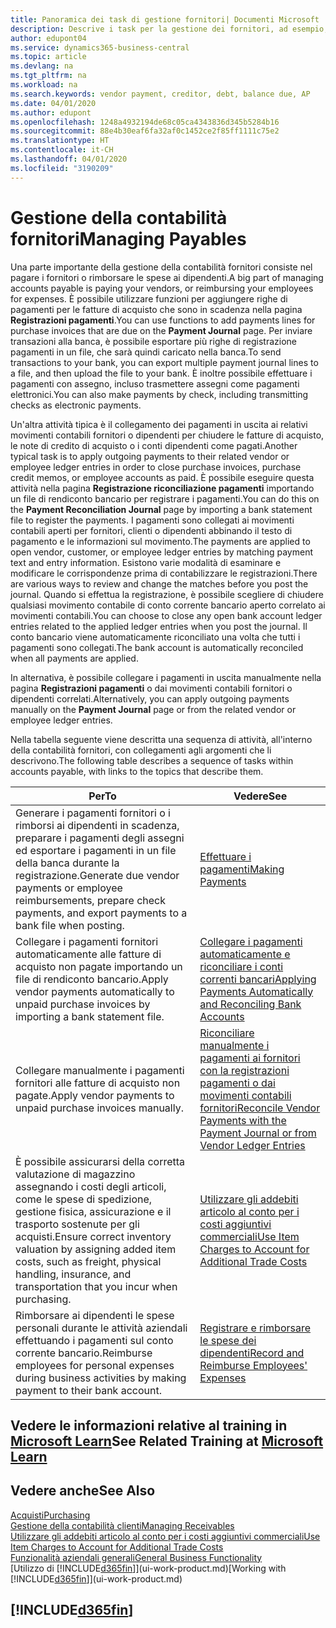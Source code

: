 ```yaml
---
title: Panoramica dei task di gestione fornitori| Documenti Microsoft
description: Descrive i task per la gestione dei fornitori, ad esempio, pagare i creditori o collegare i pagamenti in uscita ai movimenti contabili per chiudere fatture o note di credito.
author: edupont04
ms.service: dynamics365-business-central
ms.topic: article
ms.devlang: na
ms.tgt_pltfrm: na
ms.workload: na
ms.search.keywords: vendor payment, creditor, debt, balance due, AP
ms.date: 04/01/2020
ms.author: edupont
ms.openlocfilehash: 1248a4932194de68c05ca4343836d345b5284b16
ms.sourcegitcommit: 88e4b30eaf6fa32af0c1452ce2f85ff1111c75e2
ms.translationtype: HT
ms.contentlocale: it-CH
ms.lasthandoff: 04/01/2020
ms.locfileid: "3190209"
---
```

# <a name="managing-payables"></a><span data-ttu-id="85a0f-103">Gestione della contabilità fornitori</span><span class="sxs-lookup"><span data-stu-id="85a0f-103">Managing Payables</span></span>

<span data-ttu-id="85a0f-104">Una parte importante della gestione della contabilità fornitori consiste nel pagare i fornitori o rimborsare le spese ai dipendenti.</span><span class="sxs-lookup"><span data-stu-id="85a0f-104">A big part of managing accounts payable is paying your vendors, or reimbursing your employees for expenses.</span></span> <span data-ttu-id="85a0f-105">È possibile utilizzare funzioni per aggiungere righe di pagamenti per le fatture di acquisto che sono in scadenza nella pagina **Registrazioni pagamenti**.</span><span class="sxs-lookup"><span data-stu-id="85a0f-105">You can use functions to add payments lines for purchase invoices that are due on the **Payment Journal** page.</span></span> <span data-ttu-id="85a0f-106">Per inviare transazioni alla banca, è possibile esportare più righe di registrazione pagamenti in un file, che sarà quindi caricato nella banca.</span><span class="sxs-lookup"><span data-stu-id="85a0f-106">To send transactions to your bank, you can export multiple payment journal lines to a file, and then upload the file to your bank.</span></span> <span data-ttu-id="85a0f-107">È inoltre possibile effettuare i pagamenti con assegno, incluso trasmettere assegni come pagamenti elettronici.</span><span class="sxs-lookup"><span data-stu-id="85a0f-107">You can also make payments by check, including transmitting checks as electronic payments.</span></span>

<span data-ttu-id="85a0f-108">Un'altra attività tipica è il collegamento dei pagamenti in uscita ai relativi movimenti contabili fornitori o dipendenti per chiudere le fatture di acquisto, le note di credito di acquisto o i conti dipendenti come pagati.</span><span class="sxs-lookup"><span data-stu-id="85a0f-108">Another typical task is to apply outgoing payments to their related vendor or employee ledger entries in order to close purchase invoices, purchase credit memos, or employee accounts as paid.</span></span> <span data-ttu-id="85a0f-109">È possibile eseguire questa attività nella pagina **Registrazione riconciliazione pagamenti** importando un file di rendiconto bancario per registrare i pagamenti.</span><span class="sxs-lookup"><span data-stu-id="85a0f-109">You can do this on the **Payment Reconciliation Journal** page by importing a bank statement file to register the payments.</span></span> <span data-ttu-id="85a0f-110">I pagamenti sono collegati ai movimenti contabili aperti per fornitori, clienti o dipendenti abbinando il testo di pagamento e le informazioni sul movimento.</span><span class="sxs-lookup"><span data-stu-id="85a0f-110">The payments are applied to open vendor, customer, or employee ledger entries by matching payment text and entry information.</span></span> <span data-ttu-id="85a0f-111">Esistono varie modalità di esaminare e modificare le corrispondenze prima di contabilizzare le registrazioni.</span><span class="sxs-lookup"><span data-stu-id="85a0f-111">There are various ways to review and change the matches before you post the journal.</span></span> <span data-ttu-id="85a0f-112">Quando si effettua la registrazione, è possibile scegliere di chiudere qualsiasi movimento contabile di conto corrente bancario aperto correlato ai movimenti contabili.</span><span class="sxs-lookup"><span data-stu-id="85a0f-112">You can choose to close any open bank account ledger entries related to the applied ledger entries when you post the journal.</span></span> <span data-ttu-id="85a0f-113">Il conto bancario viene automaticamente riconciliato una volta che tutti i pagamenti sono collegati.</span><span class="sxs-lookup"><span data-stu-id="85a0f-113">The bank account is automatically reconciled when all payments are applied.</span></span>

<span data-ttu-id="85a0f-114">In alternativa, è possibile collegare i pagamenti in uscita manualmente nella pagina **Registrazioni pagamenti** o dai movimenti contabili fornitori o dipendenti correlati.</span><span class="sxs-lookup"><span data-stu-id="85a0f-114">Alternatively, you can apply outgoing payments manually on the **Payment Journal** page or from the related vendor or employee ledger entries.</span></span>

<span data-ttu-id="85a0f-115">Nella tabella seguente viene descritta una sequenza di attività, all'interno della contabilità fornitori, con collegamenti agli argomenti che li descrivono.</span><span class="sxs-lookup"><span data-stu-id="85a0f-115">The following table describes a sequence of tasks within accounts payable, with links to the topics that describe them.</span></span>

| <span data-ttu-id="85a0f-116">Per</span><span class="sxs-lookup"><span data-stu-id="85a0f-116">To</span></span> | <span data-ttu-id="85a0f-117">Vedere</span><span class="sxs-lookup"><span data-stu-id="85a0f-117">See</span></span> |
| --- | --- |
| <span data-ttu-id="85a0f-118">Generare i pagamenti fornitori o i rimborsi ai dipendenti in scadenza, preparare i pagamenti degli assegni ed esportare i pagamenti in un file della banca durante la registrazione.</span><span class="sxs-lookup"><span data-stu-id="85a0f-118">Generate due vendor payments or employee reimbursements, prepare check payments, and export payments to a bank file when posting.</span></span> |[<span data-ttu-id="85a0f-119">Effettuare i pagamenti</span><span class="sxs-lookup"><span data-stu-id="85a0f-119">Making Payments</span></span>](payables-make-payments.md) |
| <span data-ttu-id="85a0f-120">Collegare i pagamenti fornitori automaticamente alle fatture di acquisto non pagate importando un file di rendiconto bancario.</span><span class="sxs-lookup"><span data-stu-id="85a0f-120">Apply vendor payments automatically to unpaid purchase invoices by importing a bank statement file.</span></span> |[<span data-ttu-id="85a0f-121">Collegare i pagamenti automaticamente e riconciliare i conti correnti bancari</span><span class="sxs-lookup"><span data-stu-id="85a0f-121">Applying Payments Automatically and Reconciling Bank Accounts</span></span>](receivables-apply-payments-auto-reconcile-bank-accounts.md) |
| <span data-ttu-id="85a0f-122">Collegare manualmente i pagamenti fornitori alle fatture di acquisto non pagate.</span><span class="sxs-lookup"><span data-stu-id="85a0f-122">Apply vendor payments to unpaid purchase invoices manually.</span></span> |[<span data-ttu-id="85a0f-123">Riconciliare manualmente i pagamenti ai fornitori con la registrazioni pagamenti o dai movimenti contabili fornitori</span><span class="sxs-lookup"><span data-stu-id="85a0f-123">Reconcile Vendor Payments with the Payment Journal or from Vendor Ledger Entries</span></span>](payables-how-apply-purchase-transactions-manually.md) |
|<span data-ttu-id="85a0f-124">È possibile assicurarsi della corretta valutazione di magazzino assegnando i costi degli articoli, come le spese di spedizione, gestione fisica, assicurazione e il trasporto sostenute per gli acquisti.</span><span class="sxs-lookup"><span data-stu-id="85a0f-124">Ensure correct inventory valuation by assigning added item costs, such as freight, physical handling, insurance, and transportation that you incur when purchasing.</span></span>|[<span data-ttu-id="85a0f-125">Utilizzare gli addebiti articolo al conto per i costi aggiuntivi commerciali</span><span class="sxs-lookup"><span data-stu-id="85a0f-125">Use Item Charges to Account for Additional Trade Costs</span></span>](payables-how-assign-item-charges.md)|
|<span data-ttu-id="85a0f-126">Rimborsare ai dipendenti le spese personali durante le attività aziendali effettuando i pagamenti sul conto corrente bancario.</span><span class="sxs-lookup"><span data-stu-id="85a0f-126">Reimburse employees for personal expenses during business activities by making payment to their bank account.</span></span>|[<span data-ttu-id="85a0f-127">Registrare e rimborsare le spese dei dipendenti</span><span class="sxs-lookup"><span data-stu-id="85a0f-127">Record and Reimburse Employees' Expenses</span></span>](finance-how-record-reimburse-employee-expenses.md)|

## <a name="see-related-training-at-microsoft-learn"></a><span data-ttu-id="85a0f-128">Vedere le informazioni relative al training in [Microsoft Learn](/learn/paths/process-customer-vendor-payments-dynamics-365-business-central/)</span><span class="sxs-lookup"><span data-stu-id="85a0f-128">See Related Training at [Microsoft Learn](/learn/paths/process-customer-vendor-payments-dynamics-365-business-central/)</span></span>

## <a name="see-also"></a><span data-ttu-id="85a0f-129">Vedere anche</span><span class="sxs-lookup"><span data-stu-id="85a0f-129">See Also</span></span>
[<span data-ttu-id="85a0f-130">Acquisti</span><span class="sxs-lookup"><span data-stu-id="85a0f-130">Purchasing</span></span>](purchasing-manage-purchasing.md)  
[<span data-ttu-id="85a0f-131">Gestione della contabilità clienti</span><span class="sxs-lookup"><span data-stu-id="85a0f-131">Managing Receivables</span></span>](receivables-manage-receivables.md)  
[<span data-ttu-id="85a0f-132">Utilizzare gli addebiti articolo al conto per i costi aggiuntivi commerciali</span><span class="sxs-lookup"><span data-stu-id="85a0f-132">Use Item Charges to Account for Additional Trade Costs</span></span>](payables-how-assign-item-charges.md)  
[<span data-ttu-id="85a0f-133">Funzionalità aziendali generali</span><span class="sxs-lookup"><span data-stu-id="85a0f-133">General Business Functionality</span></span>](ui-across-business-areas.md)  
<span data-ttu-id="85a0f-134">[Utilizzo di [!INCLUDE[d365fin](includes/d365fin_md.md)]](ui-work-product.md)</span><span class="sxs-lookup"><span data-stu-id="85a0f-134">[Working with [!INCLUDE[d365fin](includes/d365fin_md.md)]](ui-work-product.md)</span></span>

## [!INCLUDE[d365fin](includes/free_trial_md.md)]  
